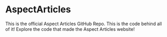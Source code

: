 # AspectArticles
This is the official Aspect Articles GitHub Repo. This is the code behind all of it!
Explore the code that made the Aspect Articles website!

